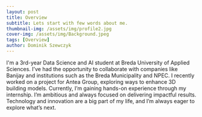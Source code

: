 ```yaml
---
layout: post
title: Overview
subtitle: Lets start with few words about me.
thumbnail-img: /assets/img/profile2.jpg
cover-img: /assets/img/Background.jpeg
tags: [Overview]
author: Dominik Szewczyk
---
```


I'm a 3rd-year Data Science and AI student at Breda University of Applied Sciences. I’ve had the opportunity to collaborate with companies like Banijay and institutions such as the Breda Municipality and NPEC. I recently worked on a project for Antea Group, exploring ways to enhance 3D building models. Currently, I’m gaining hands-on experience through my internship. I’m ambitious and always focused on delivering impactful results. Technology and innovation are a big part of my life, and I’m always eager to explore what’s next.